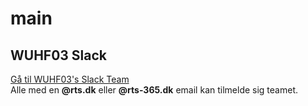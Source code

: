 # main

## WUHF03 Slack

[Gå til WUHF03's Slack Team](https://rts-cmk-wuhf03.slack.com)<br>
Alle med en **@rts.dk** eller **@rts-365.dk** email kan tilmelde sig teamet.

